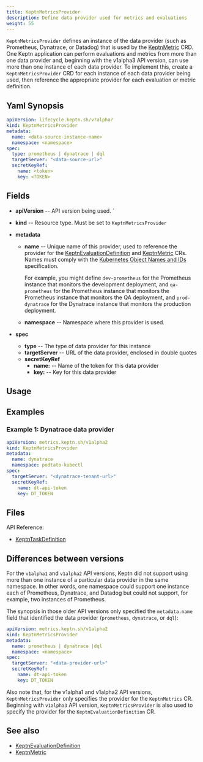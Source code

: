 ```yaml
---
title: KeptnMetricsProvider
description: Define data provider used for metrics and evaluations
weight: 55
---
```


`KeptnMetricsProvider` defines an instance of the data provider
(such as Prometheus, Dynatrace, or Datadog)
that is used by the [KeptnMetric](metric.md) CRD.
One Keptn application can perform evaluations and metrics
from more than one data provider
and, beginning with the v1alpha3 API version,
can use more than one instance of each data provider.
To implement this, create a `KeptnMetricsProvider` CRD
for each instance of each data provider being used,
then reference the appropriate provider
for each evaluation or metric definition.

## Yaml Synopsis

```yaml
apiVersion: lifecycle.keptn.sh/v?alpha?
kind: KeptnMetricsProvider
metadata:
  name: <data-source-instance-name>
  namespace: <namespace>
spec:
  type: prometheus | dynatrace | dql
  targetServer: "<data-source-url>"
  secretKeyRef:
    name: <token>
    key: <TOKEN>
```

## Fields

* **apiVersion** -- API version being used.
`
* **kind** -- Resource type.
   Must be set to `KeptnMetricsProvider`

* **metadata**
  * **name** -- Unique name of this provider,
    used to reference the provider for the
    [KeptnEvaluationDefinition](evaluationdefinition)
    and [KeptnMetric](metric.md) CRs.
    Names must comply with the
    [Kubernetes Object Names and IDs](https://kubernetes.io/docs/concepts/overview/working-with-objects/names/#dns-subdomain-names)
    specification.

    For example, you might define `dev-prometheus`
    for the Prometheus instance that monitors the development deployment,
    and `qa-prometheus` for the Prometheus instance
    that monitors the Prometheus instance that monitors the QA deployment,
    and `prod-dynatrace` for the Dynatrace instance
    that monitors the production deployment.

  * **namespace** -- Namespace where this provider is used.

* **spec**

  * **type** -- The type of data provider for this instance
  * **targetServer** -- URL of the data provider, enclosed in double quotes
  * **secretKeyRef**
    * **name:** -- Name of the token for this data provider
    * **key:** -- Key for this data provider

## Usage

## Examples

### Example 1: Dynatrace data provider

```yaml
apiVersion: metrics.keptn.sh/v1alpha2
kind: KeptnMetricsProvider
metadata:
  name: dynatrace
  namespace: podtato-kubectl
spec:
  targetServer: "<dynatrace-tenant-url>"
  secretKeyRef:
    name: dt-api-token
    key: DT_TOKEN
```

## Files

API Reference:

* [KeptnTaskDefinition](../crd-ref/lifecycle/v1alpha3/_index.md#keptntaskdefinition)

## Differences between versions

For the `v1alpha1` and `v1alpha2` API versions,
Keptn did not support
using more than one instance of a particular data provider
in the same namespace.
In other words, one namespace could support one instance each
of Prometheus, Dynatrace, and Datadog
but could not support, for example, two instances of Prometheus.

The synopsis in those older API versions
only specified the `metadata.name` field
that identified the data provider (`prometheus`, `dynatrace`, or `dql`):

```yaml
apiVersion: metrics.keptn.sh/v1alpha2
kind: KeptnMetricsProvider
metadata:
  name: prometheus | dynatrace |dql
  namespace: <namespace>
spec:
  targetServer: "<data-provider-url>"
  secretKeyRef:
    name: dt-api-token
    key: DT_TOKEN
```

Also note that, for the v1alpha1 and v1alpha2 API versions,
`KeptnMetricsProvider` only specifies the provider
for the `KeptnMetrics` CR.
Beginning with `v1alpha3` API version,
`KeptnMetricsProvider` is also used to specify the provider
for the `KeptnEvaluationDefinition` CR.

## See also

* [KeptnEvaluationDefinition](evaluationdefinition.md)
* [KeptnMetric](metric.md)
